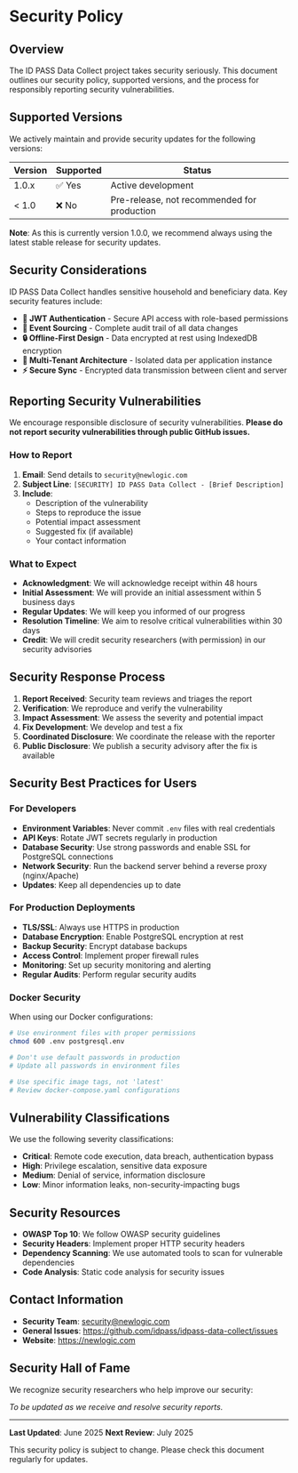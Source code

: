 # Security Policy

## Overview

The ID PASS Data Collect project takes security seriously. This document outlines our security policy, supported versions, and the process for responsibly reporting security vulnerabilities.

## Supported Versions

We actively maintain and provide security updates for the following versions:

| Version | Supported | Status                                      |
| ------- | --------- | ------------------------------------------- |
| 1.0.x   | ✅ Yes    | Active development                          |
| < 1.0   | ❌ No     | Pre-release, not recommended for production |

**Note**: As this is currently version 1.0.0, we recommend always using the latest stable release for security updates.

## Security Considerations

ID PASS Data Collect handles sensitive household and beneficiary data. Key security features include:

- **🔐 JWT Authentication** - Secure API access with role-based permissions
- **📝 Event Sourcing** - Complete audit trail of all data changes
- **🔒 Offline-First Design** - Data encrypted at rest using IndexedDB encryption
- **🏢 Multi-Tenant Architecture** - Isolated data per application instance
- **⚡ Secure Sync** - Encrypted data transmission between client and server

## Reporting Security Vulnerabilities

We encourage responsible disclosure of security vulnerabilities. **Please do not report security vulnerabilities through public GitHub issues.**

### How to Report

1. **Email**: Send details to `security@newlogic.com`
2. **Subject Line**: `[SECURITY] ID PASS Data Collect - [Brief Description]`
3. **Include**:
   - Description of the vulnerability
   - Steps to reproduce the issue
   - Potential impact assessment
   - Suggested fix (if available)
   - Your contact information

### What to Expect

- **Acknowledgment**: We will acknowledge receipt within 48 hours
- **Initial Assessment**: We will provide an initial assessment within 5 business days
- **Regular Updates**: We will keep you informed of our progress
- **Resolution Timeline**: We aim to resolve critical vulnerabilities within 30 days
- **Credit**: We will credit security researchers (with permission) in our security advisories

## Security Response Process

1. **Report Received**: Security team reviews and triages the report
2. **Verification**: We reproduce and verify the vulnerability
3. **Impact Assessment**: We assess the severity and potential impact
4. **Fix Development**: We develop and test a fix
5. **Coordinated Disclosure**: We coordinate the release with the reporter
6. **Public Disclosure**: We publish a security advisory after the fix is available

## Security Best Practices for Users

### For Developers

- **Environment Variables**: Never commit `.env` files with real credentials
- **API Keys**: Rotate JWT secrets regularly in production
- **Database Security**: Use strong passwords and enable SSL for PostgreSQL connections
- **Network Security**: Run the backend server behind a reverse proxy (nginx/Apache)
- **Updates**: Keep all dependencies up to date

### For Production Deployments

- **TLS/SSL**: Always use HTTPS in production
- **Database Encryption**: Enable PostgreSQL encryption at rest
- **Backup Security**: Encrypt database backups
- **Access Control**: Implement proper firewall rules
- **Monitoring**: Set up security monitoring and alerting
- **Regular Audits**: Perform regular security audits

### Docker Security

When using our Docker configurations:

```bash
# Use environment files with proper permissions
chmod 600 .env postgresql.env

# Don't use default passwords in production
# Update all passwords in environment files

# Use specific image tags, not 'latest'
# Review docker-compose.yaml configurations
```

## Vulnerability Classifications

We use the following severity classifications:

- **Critical**: Remote code execution, data breach, authentication bypass
- **High**: Privilege escalation, sensitive data exposure
- **Medium**: Denial of service, information disclosure
- **Low**: Minor information leaks, non-security-impacting bugs

## Security Resources

- **OWASP Top 10**: We follow OWASP security guidelines
- **Security Headers**: Implement proper HTTP security headers
- **Dependency Scanning**: We use automated tools to scan for vulnerable dependencies
- **Code Analysis**: Static code analysis for security issues

## Contact Information

- **Security Team**: security@newlogic.com
- **General Issues**: https://github.com/idpass/idpass-data-collect/issues
- **Website**: https://newlogic.com

## Security Hall of Fame

We recognize security researchers who help improve our security:

_To be updated as we receive and resolve security reports._

---

**Last Updated**: June 2025
**Next Review**: July 2025

This security policy is subject to change. Please check this document regularly for updates.
